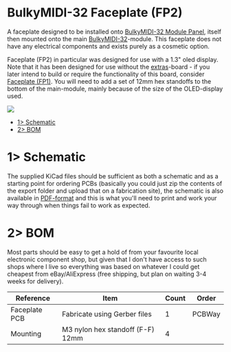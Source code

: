 # BulkyMIDI-32 Faceplate (FP2)
A faceplate designed to be installed onto [BulkyMIDI-32 Module Panel](https://github.com/tebl/BulkyMIDI-32/tree/main/BulkyMIDI-32%20Module%20Panel), itself then mounted onto the main [BulkyMIDI-32](https://github.com/tebl/BulkyMIDI-32/tree/main/BulkyMIDI-32%20Module)-module. This faceplate does not have any electrical components and exists purely as a cosmetic option.

Faceplate (FP2) in particular was designed for use with a 1.3" oled display. Note that it has been designed for use without the [extras](https://github.com/tebl/BulkyMIDI-32/tree/main/BulkyMIDI-32%20Extras)-board - if you later intend to build or require the functionality of this board, consider [Faceplate (FP1)](https://github.com/tebl/BulkyMIDI-32/tree/main/faceplates/BulkyMIDI-32%20Module%20FP1). You will need to add a set of 12mm hex standoffs to the bottom of the main-module, mainly because of the size of the OLED-display used.

![](https://github.com/tebl/BulkyMIDI-32/raw/main/gallery/BulkyMIDI-32%20Module%20FP1.jpg)

- [1> Schematic](#1-schematic)
- [2> BOM](#2-bom)

# 1> Schematic
The supplied KiCad files should be sufficient as both a schematic and as a  starting point for ordering PCBs (basically you could just zip the contents of the export folder and upload that on a fabrication site), the schematic is also available in [PDF-format](https://github.com/tebl/BulkyMIDI-32/tree/main/documentation/schematic/faceplates) and this is what you'll need to print and work your way through when things fail to work as expected.

# 2> BOM
Most parts should be easy to get a hold of from your favourite local electronic component shop, but given that I don't have access to such shops where I live so everything was based on whatever I could get cheapest from eBay/AliExpress (free shipping, but plan on waiting 3-4 weeks for delivery). 

| Reference      | Item                                                  | Count | Order  |
| ---------------| ----------------------------------------------------- | ----- | ------ |
| Faceplate PCB  | Fabricate using Gerber files                          |     1 | PCBWay
| Mounting       | M3 nylon hex standoff (F-F) 12mm                      |     4 |